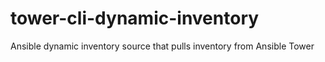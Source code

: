 # tower-cli-dynamic-inventory
Ansible dynamic inventory source that pulls inventory from Ansible Tower
